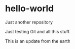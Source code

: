 # hello-world
Just another repository

Just testing Git and all this stuff.

This is an update from the earth
